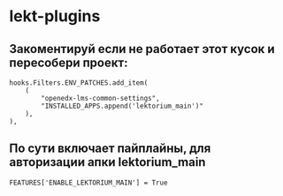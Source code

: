# lekt-plugins
## Закоментируй если не работает этот кусок и пересобери проект:
```
hooks.Filters.ENV_PATCHES.add_item(
    (
        "openedx-lms-common-settings",
        "INSTALLED_APPS.append('lektorium_main')"
    ),
),
```

## По сути включает пайплайны, для авторизации апки lektorium_main
```
FEATURES['ENABLE_LEKTORIUM_MAIN'] = True
```
